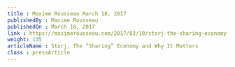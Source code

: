 ```yaml
---
title : Maxime Rousseau March 18, 2017
publishedBy : Maxime Rousseau
publishedOn : March 18, 2017
link : https://maximerousseau.com/2017/03/18/storj-the-sharing-economy-and-why-it-matters/
weight: 135
articleName : Storj, The “Sharing” Economy and Why It Matters
class : pressArticle
---
```

